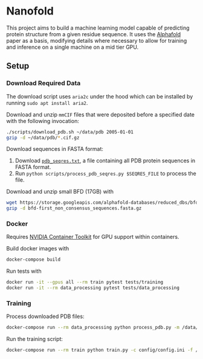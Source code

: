 # Nanofold
This project aims to build a machine learning model capable of predicting protein structure from
a given residue sequence. It uses the [Alphafold](https://www.nature.com/articles/s41586-021-03819-2)
paper as a basis, modifying details where necessary to allow for training and inference on a single
machine on a mid tier GPU.

## Setup
### Download Required Data
The download script uses `aria2c` under the hood which can be installed by running `sudo apt install aria2`.

Download and unzip `mmCIF` files that were deposited before a specified date with the following invocation:
```bash
./scripts/download_pdb.sh ~/data/pdb 2005-01-01
gzip -d ~/data/pdb/*.cif.gz
```

Download sequences in FASTA format:
1) Download [`pdb_seqres.txt`](https://files.rcsb.org/pub/pdb/derived_data/pdb_seqres.txt),
a file containing all PDB protein sequences in FASTA format.
2) Run `python scripts/process_pdb_seqres.py $SEQRES_FILE` to process the file.

Download and unzip small BFD (17GB) with
```bash
wget https://storage.googleapis.com/alphafold-databases/reduced_dbs/bfd-first_non_consensus_sequences.fasta.gz
gzip -d bfd-first_non_consensus_sequences.fasta.gz
```

### Docker
Requires [NVIDIA Container Toolkit](https://docs.nvidia.com/datacenter/cloud-native/container-toolkit/latest/install-guide.html)
for GPU support within containers.

Build docker images with
```bash
docker-compose build
```

Run tests with
```bash
docker run -it --gpus all --rm train pytest tests/training
docker run -it --rm data_processing pytest tests/data_processing
```

### Training
Process downloaded PDB files:
```bash
docker-compose run --rm data_processing python process_pdb.py -m /data/pdb/ -o /db/pdb_data.arrow
```

Run the training script:
```bash
docker-compose run --rm train python train.py -c config/config.ini -f /data/pdb_seqres.txt -i /db/pdb_data.arrow
```